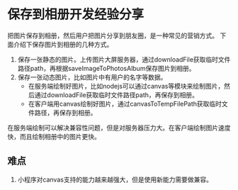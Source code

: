 # 保存到相册开发经验分享
把图片保存到相册，然后用户把图片分享到朋友圈，是一种常见的营销方式。
下面介绍下保存图片到相册的几种方式。
1. 保存一张静态的图片。上传图片大屏服务器，通过downloadFile获取临时文件路径path，再根据saveImageToPhotosAlbum保存图片到相册。
2. 保存一张动态图片，比如图片中有用户的名字等数据。
    - 在服务端绘制好图片，比如nodejs可以通过canvas等模块来绘制图片，然后通过downloadFile获取临时文件路径path，再保存到相册。
    - 在客户端用canvas绘制好图片，通过canvasToTempFilePath获取临时文件路径，再保存到相册。

在服务端绘制可以解决兼容性问题，但是对服务器压力大。在客户端绘制图片速度快，而且绘制相册中的图片更快。


## 难点
1. 小程序对canvas支持的能力越来越强大，但是使用新能力需要做兼容。